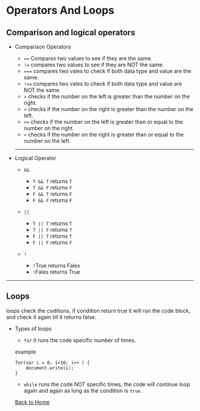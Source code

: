 # Operators And Loops

## Comparison and logical operators

* Comparison Operators
    * ```==``` Compares two values to see if they are the same.
    * ```!=``` compares two values to see if they are NOT the same.
    * ```===``` compares two vales to check if both data type and value are the same.
    * ```!==``` compares two vales to check if both data type and value are NOT the same.
    * ```>``` checks if the number on the left is greater than the number on the right.
    * ```<``` checks if the number on the right is greater than the number on the left.
    * ```>=``` checks if the number on the left is greater than or equal to the number on the right.
    * ```<``` checks if the number on the right is greater than or equal to the number on the left.
    ----------------

* Logical Operator
    * ```&&``` 
        * ```T && T``` returns ```T```
        * ```T && F``` returns ```F```
        * ```F && T``` returns ```F```
        * ```F && F``` returns ```F```

    * ```||```
        * ```T || T``` returns ```T```
        * ```T || F``` returns ```T```
        * ```F || T``` returns ```T```
        * ```F || F``` returns ```F```

    * ```!```
        * ```!```True returns Fales
        * ```!```Fales returns True
-------------

## Loops

loops check the coditions, if condition return true it will run the code block, and check it again till it returns false.

* Types of loops
    * ```for``` it runs the code specific number of times.

    example
    ``` 
    for(var i = 0; i<10; i++ ) {
        document.write(i);
    }
    ```
    * ```while``` runs the code NOT specific times, the code will continue loop again and again as long as the condition is ```true```.

    [Back to Home](README.md)